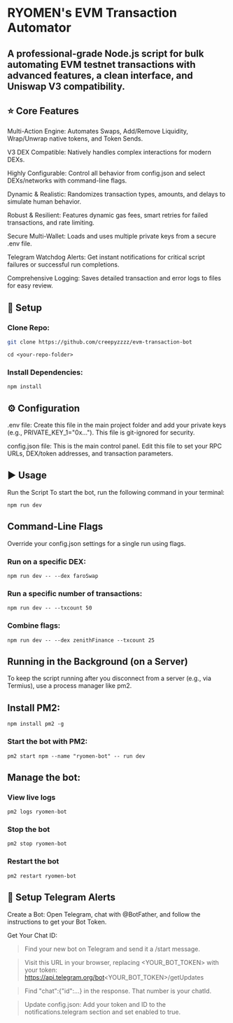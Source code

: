 # RYOMEN's EVM Transaction Automator
## A professional-grade Node.js script for bulk automating EVM testnet transactions with advanced features, a clean interface, and Uniswap V3 compatibility.

## ⭐ Core Features
Multi-Action Engine: Automates Swaps, Add/Remove Liquidity, Wrap/Unwrap native tokens, and Token Sends.

V3 DEX Compatible: Natively handles complex interactions for modern DEXs.

Highly Configurable: Control all behavior from config.json and select DEXs/networks with command-line flags.

Dynamic & Realistic: Randomizes transaction types, amounts, and delays to simulate human behavior.

Robust & Resilient: Features dynamic gas fees, smart retries for failed transactions, and rate limiting.

Secure Multi-Wallet: Loads and uses multiple private keys from a secure .env file.

Telegram Watchdog Alerts: Get instant notifications for critical script failures or successful run completions.

Comprehensive Logging: Saves detailed transaction and error logs to files for easy review.

## 🚀 Setup
### Clone Repo:

``` bash
git clone https://github.com/creepyzzzz/evm-transaction-bot
```

```
cd <your-repo-folder>
```

### Install Dependencies:

```
npm install
```

## ⚙️ Configuration
.env file: Create this file in the main project folder and add your private keys (e.g., PRIVATE_KEY_1="0x..."). This file is git-ignored for security.

config.json file: This is the main control panel. Edit this file to set your RPC URLs, DEX/token addresses, and transaction parameters.

## ▶️ Usage
Run the Script
To start the bot, run the following command in your terminal:

```
npm run dev
```

## Command-Line Flags
Override your config.json settings for a single run using flags.

### Run on a specific DEX:

```
npm run dev -- --dex faroSwap
```

### Run a specific number of transactions:

```
npm run dev -- --txcount 50
```

### Combine flags:

```
npm run dev -- --dex zenithFinance --txcount 25
```

## Running in the Background (on a Server)
To keep the script running after you disconnect from a server (e.g., via Termius), use a process manager like pm2.

## Install PM2:

```
npm install pm2 -g
```

### Start the bot with PM2:

```
pm2 start npm --name "ryomen-bot" -- run dev
```

## Manage the bot:

 ### View live logs
```
pm2 logs ryomen-bot
```
  ### Stop the bot
```  
pm2 stop ryomen-bot
```
### Restart the bot
```
pm2 restart ryomen-bot
```

## 🔔 Setup Telegram Alerts
Create a Bot: Open Telegram, chat with @BotFather, and follow the instructions to get your Bot Token.

Get Your Chat ID:

>Find your new bot on Telegram and send it a /start message.

>Visit this URL in your browser, replacing <YOUR_BOT_TOKEN> with your token: https://api.telegram.org/bot<YOUR_BOT_TOKEN>/getUpdates

>Find "chat":{"id":...} in the response. That number is your chatId.

>Update config.json: Add your token and ID to the notifications.telegram section and set enabled to true.
